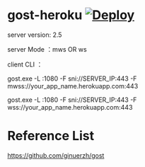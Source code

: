# gost-heroku  [![Deploy](https://www.herokucdn.com/deploy/button.png)](https://heroku.com/deploy)

server version: 2.5

server Mode ：mws OR ws

client CLI ：

gost.exe -L :1080 -F sni://SERVER_IP:443 -F mwss://your_app_name.herokuapp.com:443

gost.exe -L :1080 -F sni://SERVER_IP:443 -F wss://your_app_name.herokuapp.com:443

# Reference List

https://github.com/ginuerzh/gost
